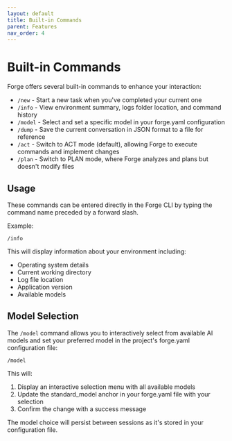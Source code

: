 ```yaml
---
layout: default
title: Built-in Commands
parent: Features
nav_order: 4
---
```


# Built-in Commands

Forge offers several built-in commands to enhance your interaction:

- `/new` - Start a new task when you've completed your current one
- `/info` - View environment summary, logs folder location, and command history
- `/model` - Select and set a specific model in your forge.yaml configuration
- `/dump` - Save the current conversation in JSON format to a file for reference
- `/act` - Switch to ACT mode (default), allowing Forge to execute commands and implement changes
- `/plan` - Switch to PLAN mode, where Forge analyzes and plans but doesn't modify files

## Usage

These commands can be entered directly in the Forge CLI by typing the command name preceded by a forward slash.

Example:
```
/info
```

This will display information about your environment including:
- Operating system details
- Current working directory
- Log file location
- Application version
- Available models

## Model Selection

The `/model` command allows you to interactively select from available AI models and set your preferred model in the project's forge.yaml configuration file:

```
/model
```

This will:
1. Display an interactive selection menu with all available models
2. Update the standard_model anchor in your forge.yaml file with your selection
3. Confirm the change with a success message

The model choice will persist between sessions as it's stored in your configuration file.

